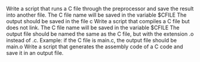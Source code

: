Write a script that runs a C file through the preprocessor and save the result into another file. The C file name will be saved in the variable $CFILE The output should be saved in the file c
Write a script that compiles a C file but does not link. The C file name will be saved in the variable $CFILE The output file should be named the same as the C file, but with the extension .o instead of .c. Example: if the C file is main.c, the output file should be main.o
Write a script that generates the assembly code of a C code and save it in an output file.
